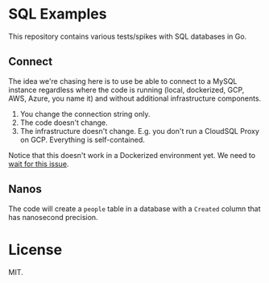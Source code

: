 # SQL Examples

This repository contains various tests/spikes with SQL databases in Go.

## Connect

The idea we're chasing here is to use be able to
connect to a MySQL instance regardless where the
code is running (local, dockerized, GCP, AWS, Azure,
you name it) and without additional infrastructure
components.

1. You change the connection string only.
2. The code doesn't change.
3. The infrastructure doesn't change. E.g. you don't
   run a CloudSQL Proxy on GCP. Everything is self-contained.

Notice that this doesn't work in a Dockerized environment yet.
We need to [wait for this issue](https://github.com/google/go-cloud/issues/2644). 

## Nanos

The code will create a `people` table in a database with a `Created`
column that has nanosecond precision.

# License

MIT.

